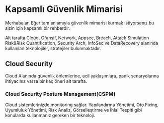 # Kapsamlı Güvenlik Mimarisi

Merhabalar. Eğer tam anlamıyla güvenlik mimarisi kurmak istiyorsanız bu sizin için kapsamlı bir rehberdir.

Alt tarafta Cloud, Ofansif, Network, Appsec, Breach, Attack Simulation Risk&Risk Quantification, Security Arch, InfoSec ve DataRecovery alanında kullanılan teknolojiler, stratejiler bulunmaktadır.

## Cloud Security

Cloud Alanında güvenlik önlemlerine, acil yaklaşımlara, panik senaryolarına ihtiyacınız varsa bir kaç öneri alt tarafta.

### Cloud Security Posture Management(CSPM)
Cloud sistemlerinizde monitoring sağlar. Yapılandırma Yönetimi, Oto Fixing, Uyumluluk Yönetimi, Risk Analiz, Görselleştirme ve İhlal Tespiti gibi konularda kullanmanız gereken bir teknoloji.

#### 
